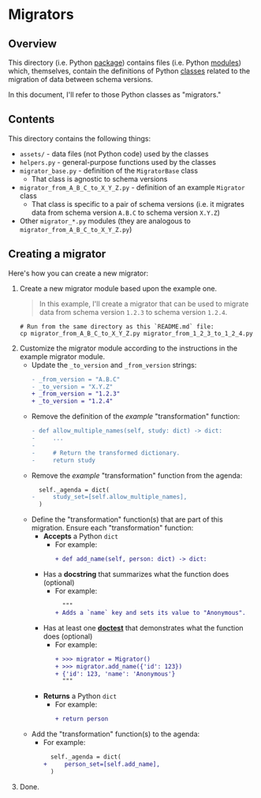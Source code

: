# Migrators

## Overview

This directory (i.e. Python [package](https://docs.python.org/3/tutorial/modules.html#packages)) contains
files (i.e. Python [modules](https://docs.python.org/3/tutorial/modules.html#modules)) which, themselves, contain
the definitions of Python [classes](https://docs.python.org/3/tutorial/classes.html) related to the migration of data
between schema versions.

In this document, I'll refer to those Python classes as "migrators."

## Contents

This directory contains the following things:

- `assets/` - data files (not Python code) used by the classes
- `helpers.py` - general-purpose functions used by the classes
- `migrator_base.py` - definition of the `MigratorBase` class
    - That class is agnostic to schema versions
- `migrator_from_A_B_C_to_X_Y_Z.py` - definition of an example `Migrator` class
    - That class is specific to a pair of schema versions (i.e. it migrates data from schema version `A.B.C` to schema version `X.Y.Z`)
- Other `migrator_*.py` modules (they are analogous to `migrator_from_A_B_C_to_X_Y_Z.py`)

## Creating a migrator

Here's how you can create a new migrator:

1. Create a new migrator module based upon the example one.
   > In this example, I'll create a migrator that can be used to migrate data from schema version `1.2.3` to schema
   > version `1.2.4`.
   ```shell
   # Run from the same directory as this `README.md` file:
   cp migrator_from_A_B_C_to_X_Y_Z.py migrator_from_1_2_3_to_1_2_4.py
   ```
2. Customize the migrator module according to the instructions in the example migrator module.
    - Update the `_to_version` and `_from_version` strings:
      ```diff
      - _from_version = "A.B.C"
      - _to_version = "X.Y.Z"
      + _from_version = "1.2.3"
      + _to_version = "1.2.4"
      ```
    - Remove the definition of the _example_ "transformation" function:
      ```diff
      - def allow_multiple_names(self, study: dict) -> dict:
      -     ...
      -
      -     # Return the transformed dictionary.
      -     return study
      ```
    - Remove the _example_ "transformation" function from the agenda:
      ```diff
        self._agenda = dict(
      -     study_set=[self.allow_multiple_names],
        )      
      ```
    - Define the "transformation" function(s) that are part of this migration. Ensure each "transformation" function:
        - **Accepts** a Python `dict`
            - For example:
                ```diff
                + def add_name(self, person: dict) -> dict:
                ```
        - Has a **docstring** that summarizes what the function does (optional)
            - For example:
              ```diff
                """
              + Adds a `name` key and sets its value to "Anonymous".
              ```
        - Has at least one **[doctest](https://docs.python.org/3/library/doctest.html)** that demonstrates what the function does (optional)
            - For example:
              ```diff
              + >>> migrator = Migrator()
              + >>> migrator.add_name({'id': 123})
              + {'id': 123, 'name': 'Anonymous'}
                """
              ```
        - **Returns** a Python `dict`
            - For example:
              ```diff
              + return person
              ```
    - Add the "transformation" function(s) to the agenda:
        - For example:
          ```diff
            self._agenda = dict(
          +     person_set=[self.add_name],
            )
          ```
3. Done.
